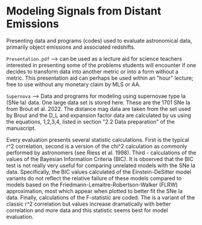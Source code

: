 # Modeling Signals from Distant Emissions

Presenting data and programs (codes) used to evaluate astronomical data, primarily object emissions and associated redshifts.

`Presentation.pdf` --> can be used as a lecture aid for science teachers interested in presenting some of the problems students will encounter if one decides to transform data into another metric or into a form without a metric. This presentation aid can perhaps be used within an "hour" lecture; free to use without any monetary claim by MLS or AA.

`Supernova` --> Data and programs for modeling using supernovae type Ia (SNe Ia) data. One large data set is stored here.  These are the 1701 SNe Ia from Brout et al. 2022. The distance mag data are taken from the set used by Brout and the D_L and expansion factor data are calculated by us using the equations, 1,2,3,4, listed in section "2.2 Data preparation" of the manuscript.

Every evaluation presents several statistic calculations. First is the typical r^2 correlation, second is a version of the chi^2 calculation as commonly performed by astronomers (see Riess et al. 1998). Third - calculations of the values of the Bayesian Information Criteria (BIC). It is observed that the BIC test is not really very useful for comparing unrelated models with the SNe Ia data. Specifically, the BIC values calculated of the Einstein-DeSitter model variants do not reflect the relative failure of these models compared to models based on the Friedmann-Lemaitre-Robertson-Walker (FLRW) approximation, most which appear when plotted to better fit the SNe Ia data. Finally, calculations of the F-statistic are coded. The is a variant of the classic r^2 correlation but values increase dramatically with better correlation and more data and this statistic seems best for model evaluation.
